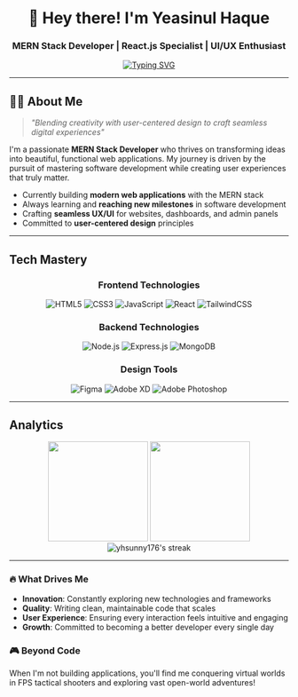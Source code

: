 <div align="center">

# 👋 Hey there! I'm Yeasinul Haque

### MERN Stack Developer | React.js Specialist | UI/UX Enthusiast

[![Typing SVG](https://readme-typing-svg.herokuapp.com?font=Fira+Code&pause=1000&color=2196F3&center=true&vCenter=true&width=435&lines=MERN+Stack+Developer;React.js+Specialist;UI%2FUX+Designer;Always+Learning+%26+Growing)](https://git.io/typing-svg)

</div>

---

## 👨‍💻 About Me

> *"Blending creativity with user-centered design to craft seamless digital experiences"*

I'm a passionate **MERN Stack Developer** who thrives on transforming ideas into beautiful, functional web applications. My journey is driven by the pursuit of mastering software development while creating user experiences that truly matter.

- Currently building **modern web applications** with the MERN stack
- Always learning and **reaching new milestones** in software development
- Crafting **seamless UX/UI** for websites, dashboards, and admin panels
- Committed to **user-centered design** principles

---

## Tech Mastery

<div align="center">

### Frontend Technologies
![HTML5](https://img.shields.io/badge/HTML5-E34F26?style=for-the-badge&logo=html5&logoColor=white)
![CSS3](https://img.shields.io/badge/CSS3-1572B6?style=for-the-badge&logo=css3&logoColor=white)
![JavaScript](https://img.shields.io/badge/JavaScript-F7DF1E?style=for-the-badge&logo=javascript&logoColor=black)
![React](https://img.shields.io/badge/React-20232A?style=for-the-badge&logo=react&logoColor=61DAFB)
![TailwindCSS](https://img.shields.io/badge/Tailwind_CSS-38B2AC?style=for-the-badge&logo=tailwind-css&logoColor=white)

### Backend Technologies
![Node.js](https://img.shields.io/badge/Node.js-43853D?style=for-the-badge&logo=node.js&logoColor=white)
![Express.js](https://img.shields.io/badge/Express.js-404D59?style=for-the-badge&logo=express&logoColor=white)
![MongoDB](https://img.shields.io/badge/MongoDB-4EA94B?style=for-the-badge&logo=mongodb&logoColor=white)

### Design Tools
![Figma](https://img.shields.io/badge/Figma-F24E1E?style=for-the-badge&logo=figma&logoColor=white)
![Adobe XD](https://img.shields.io/badge/Adobe%20XD-470137?style=for-the-badge&logo=Adobe%20XD&logoColor=#FF61F6)
![Adobe Photoshop](https://img.shields.io/badge/Adobe%20Photoshop-31A8FF?style=for-the-badge&logo=Adobe%20Photoshop&logoColor=black)

</div>

---

## Analytics

<div align="center">
  <img height="180em" src="https://github-readme-stats.vercel.app/api?username=yhsunny176&show_icons=true&theme=tokyonight&include_all_commits=true&count_private=true"/>
  <img height="180em" src="https://github-readme-stats.vercel.app/api/top-langs/?username=yhsunny176&layout=compact&langs_count=7&theme=tokyonight"/>
</div>

<div align="center">
  <img src="https://github-readme-streak-stats.herokuapp.com/?user=yhsunny176&theme=tokyonight" alt="yhsunny176's streak"/>
</div>

---

### 🔥 What Drives Me
- **Innovation**: Constantly exploring new technologies and frameworks
- **Quality**: Writing clean, maintainable code that scales
- **User Experience**: Ensuring every interaction feels intuitive and engaging
- **Growth**: Committed to becoming a better developer every single day

### 🎮 Beyond Code
When I'm not building applications, you'll find me conquering virtual worlds in FPS tactical shooters and exploring vast open-world adventures!

